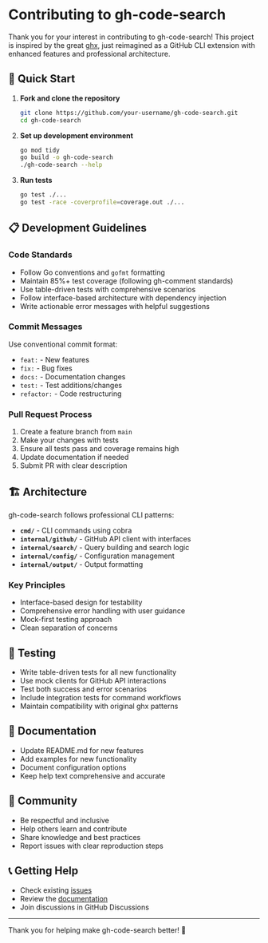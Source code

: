 # Contributing to gh-code-search

Thank you for your interest in contributing to gh-code-search! This project is inspired by the great [ghx](https://github.com/johnlindquist/ghx), just reimagined as a GitHub CLI extension with enhanced features and professional architecture.

## 🚀 Quick Start

1. **Fork and clone the repository**
   ```bash
   git clone https://github.com/your-username/gh-code-search.git
   cd gh-code-search
   ```

2. **Set up development environment**
   ```bash
   go mod tidy
   go build -o gh-code-search
   ./gh-code-search --help
   ```

3. **Run tests**
   ```bash
   go test ./...
   go test -race -coverprofile=coverage.out ./...
   ```

## 📋 Development Guidelines

### Code Standards
- Follow Go conventions and `gofmt` formatting
- Maintain 85%+ test coverage (following gh-comment standards)
- Use table-driven tests with comprehensive scenarios
- Follow interface-based architecture with dependency injection
- Write actionable error messages with helpful suggestions

### Commit Messages
Use conventional commit format:
- `feat:` - New features
- `fix:` - Bug fixes  
- `docs:` - Documentation changes
- `test:` - Test additions/changes
- `refactor:` - Code restructuring

### Pull Request Process
1. Create a feature branch from `main`
2. Make your changes with tests
3. Ensure all tests pass and coverage remains high
4. Update documentation if needed
5. Submit PR with clear description

## 🏗️ Architecture

gh-code-search follows professional CLI patterns:

- **`cmd/`** - CLI commands using cobra
- **`internal/github/`** - GitHub API client with interfaces
- **`internal/search/`** - Query building and search logic
- **`internal/config/`** - Configuration management
- **`internal/output/`** - Output formatting

### Key Principles
- Interface-based design for testability
- Comprehensive error handling with user guidance
- Mock-first testing approach
- Clean separation of concerns

## 🧪 Testing

- Write table-driven tests for all new functionality
- Use mock clients for GitHub API interactions
- Test both success and error scenarios
- Include integration tests for command workflows
- Maintain compatibility with original ghx patterns

## 📖 Documentation

- Update README.md for new features
- Add examples for new functionality
- Document configuration options
- Keep help text comprehensive and accurate

## 🤝 Community

- Be respectful and inclusive
- Help others learn and contribute
- Share knowledge and best practices
- Report issues with clear reproduction steps

## 📞 Getting Help

- Check existing [issues](https://github.com/silouanwright/gh-code-search/issues)
- Review the [documentation](docs/)
- Join discussions in GitHub Discussions

---

Thank you for helping make gh-code-search better! 🙏